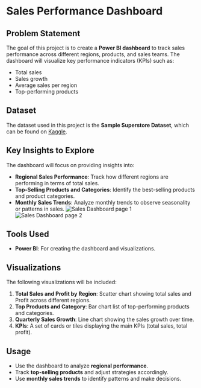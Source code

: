 # Sales Performance Dashboard

## Problem Statement
The goal of this project is to create a **Power BI dashboard** to track sales performance across different regions, products, and sales teams. The dashboard will visualize key performance indicators (KPIs) such as:

- Total sales
- Sales growth
- Average sales per region
- Top-performing products

## Dataset
The dataset used in this project is the **Sample Superstore Dataset**, which can be found on [Kaggle](https://www.kaggle.com/datasets/vivek468/superstore-dataset-final).

## Key Insights to Explore
The dashboard will focus on providing insights into:

- **Regional Sales Performance**: Track how different regions are performing in terms of total sales.
- **Top-Selling Products and Categories**: Identify the best-selling products and product categories.
- **Monthly Sales Trends**: Analyze monthly trends to observe seasonality or patterns in sales.
![Sales Dashboard page 1](https://github.com/Bhumigor/Superstore-Sales-Dashboard/blob/master/Photos/Dashboard%20page%201.png)
![Sales Dashboard page 2](https://github.com/Bhumigor/Superstore-Sales-Dashboard/blob/master/Photos/Dashboard%20page%202.png
)

## Tools Used
- **Power BI**: For creating the dashboard and visualizations.

## Visualizations
The following visualizations will be included:

1. **Total Sales and Profit by Region**: Scatter chart showing total sales and Profit across different regions.
2. **Top Products and Category**: Bar chart list of top-performing products and categories.
3. **Quarterly Sales Growth**: Line chart showing the sales growth over time.
4. **KPIs**: A set of cards or tiles displaying the main KPIs (total sales, total profit).

## Usage
- Use the dashboard to analyze **regional performance**.
- Track **top-selling products** and adjust strategies accordingly.
- Use **monthly sales trends** to identify patterns and make decisions.

